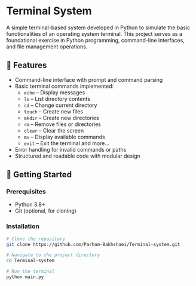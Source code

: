 # Terminal System

A simple terminal-based system developed in Python to simulate the basic functionalities of an operating system terminal. This project serves as a foundational exercise in Python programming, command-line interfaces, and file management operations.

## 📌 Features

- Command-line interface with prompt and command parsing  
- Basic terminal commands implemented:
  - `echo` – Display messages
  - `ls` – List directory contents
  - `cd` – Change current directory
  - `touch` – Create new files
  - `mkdir` – Create new directories
  - `rm` – Remove files or directories
  - `clear` – Clear the screen
  - `mv` – Display available commands
  - `exit` – Exit the terminal
    and more...
- Error handling for invalid commands or paths
- Structured and readable code with modular design

## 🚀 Getting Started

### Prerequisites

- Python 3.8+
- Git (optional, for cloning)

### Installation

```bash
# Clone the repository
git clone https://github.com/Parham-Bakhshaei/Terminal-system.git

# Navigate to the project directory
cd Terminal-system

# Run the terminal
python main.py
